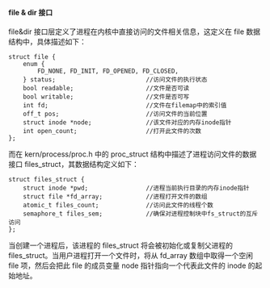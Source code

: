 #### file & dir 接口

file&dir 接口层定义了进程在内核中直接访问的文件相关信息，这定义在 file 数据结构中，具体描述如下：

```
struct file {
    enum {
        FD_NONE, FD_INIT, FD_OPENED, FD_CLOSED,
    } status;                         //访问文件的执行状态
    bool readable;                    //文件是否可读
    bool writable;                    //文件是否可写
    int fd;                           //文件在filemap中的索引值
    off_t pos;                        //访问文件的当前位置
    struct inode *node;               //该文件对应的内存inode指针
    int open_count;                   //打开此文件的次数
};
```

而在 kern/process/proc.h 中的 proc_struct 结构中描述了进程访问文件的数据接口 files_struct，其数据结构定义如下：

```
struct files_struct {
    struct inode *pwd;                //进程当前执行目录的内存inode指针
    struct file *fd_array;            //进程打开文件的数组
    atomic_t files_count;             //访问此文件的线程个数
    semaphore_t files_sem;            //确保对进程控制块中fs_struct的互斥访问
};
```

当创建一个进程后，该进程的 files_struct 将会被初始化或复制父进程的 files_struct。当用户进程打开一个文件时，将从 fd_array 数组中取得一个空闲 file 项，然后会把此 file 的成员变量 node 指针指向一个代表此文件的 inode 的起始地址。
